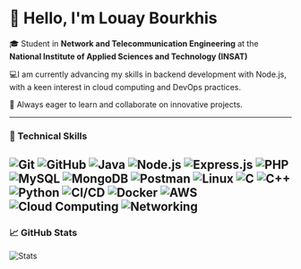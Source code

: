 # 👋 Hello, I'm Louay Bourkhis

🎓 Student in **Network and Telecommunication Engineering** at the  
**National Institute of Applied Sciences and Technology (INSAT)**

💻I am currently advancing my skills in backend development with Node.js, with a keen interest in cloud computing and DevOps practices.

🌱 Always eager to learn and collaborate on innovative projects.

---

### 🧠 Technical Skills

![Git](https://img.shields.io/badge/Git-F05032?logo=git&logoColor=white)
![GitHub](https://img.shields.io/badge/GitHub-181717?logo=github&logoColor=white)
![Java](https://img.shields.io/badge/Java-007396?logo=java&logoColor=white)
![Node.js](https://img.shields.io/badge/Node.js-339933?logo=nodedotjs&logoColor=white)
![Express.js](https://img.shields.io/badge/Express.js-000000?logo=express&logoColor=white)
![PHP](https://img.shields.io/badge/PHP-777BB4?logo=php&logoColor=white)
![MySQL](https://img.shields.io/badge/MySQL-4479A1?logo=mysql&logoColor=white)
![MongoDB](https://img.shields.io/badge/MongoDB-47A248?logo=mongodb&logoColor=white)
![Postman](https://img.shields.io/badge/Postman-FF6C37?logo=postman&logoColor=white)
![Linux](https://img.shields.io/badge/Linux-FCC624?logo=linux&logoColor=black)
![C](https://img.shields.io/badge/C-00599C?logo=c&logoColor=white)
![C++](https://img.shields.io/badge/C++-00599C?logo=c%2B%2B&logoColor=white)
![Python](https://img.shields.io/badge/Python-3776AB?logo=python&logoColor=white)
![CI/CD](https://img.shields.io/badge/CI%2FCD-0A0A0A?logo=githubactions&logoColor=white)
![Docker](https://img.shields.io/badge/Docker-2496ED?logo=docker&logoColor=white)
![AWS](https://img.shields.io/badge/AWS-232F3E?logo=amazonaws&logoColor=white)
![Cloud Computing](https://img.shields.io/badge/Cloud_Computing-4285F4?logo=googlecloud&logoColor=white)
![Networking](https://img.shields.io/badge/Networking-0078D7?logo=cisco&logoColor=white)
---

### 📈 GitHub Stats

![Stats](https://github-readme-stats.vercel.app/api?username=louaybou&show_icons=true&theme=radical)




